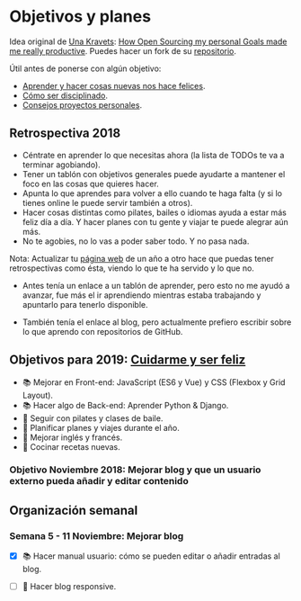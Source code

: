 Objetivos y planes
==============

Idea original de [Una Kravets](https://github.com/una): [How Open Sourcing my personal Goals made me really productive](https://una.im/personal-goals-guide/). Puedes hacer un fork de su [repositorio](https://github.com/una/personal-goals-starter).

Útil antes de ponerse con algún objetivo:

- [Aprender y hacer cosas nuevas nos hace felices](https://youtu.be/5XsKHEunOXs?t=2832).
- [Cómo ser disciplinado](https://www.youtube.com/watch?v=I6may1U-xKk).
- [Consejos proyectos personales](https://melies-hugo.js.org/post/practica-publica-aprende/).

## Retrospectiva 2018

- Céntrate en aprender lo que necesitas ahora (la lista de TODOs te va a terminar agobiando).
- Tener un tablón con objetivos generales puede ayudarte a mantener el foco en las cosas que quieres hacer.
- Apunta lo que aprendes para volver a ello cuando te haga falta (y si lo tienes online le puede servir también a otros).
- Hacer cosas distintas como pilates, bailes o idiomas ayuda a estar más feliz día a día. Y hacer planes con tu gente y viajar te puede alegrar aún más.
- No te agobies, no lo vas a poder saber todo. Y no pasa nada.

Nota: Actualizar tu [página web](https://cristinafsanz.github.io/) de un año a otro hace que puedas tener retrospectivas como ésta, viendo lo que te ha servido y lo que no. 
  
  - Antes tenía un enlace a un tablón de aprender, pero esto no me ayudó a avanzar, fue más el ir aprendiendo mientras estaba trabajando y apuntarlo para tenerlo disponible.

  - También tenía el enlace al blog, pero actualmente prefiero escribir sobre lo que aprendo con repositorios de GitHub.

## Objetivos para 2019: [Cuidarme y ser feliz](https://twitter.com/dreamingechoes/status/937326848438042626)

- 📚 Mejorar en Front-end: JavaScript (ES6 y Vue) y CSS (Flexbox y Grid Layout).
- 📚 Hacer algo de Back-end: Aprender Python & Django.
- 💃 Seguir con pilates y clases de baile.
- 🚊 Planificar planes y viajes durante el año.
- 🙉 Mejorar inglés y francés.
- 🍴 Cocinar recetas nuevas.

### Objetivo Noviembre 2018: Mejorar blog y que un usuario externo pueda añadir y editar contenido

## Organización semanal

### Semana 5 - 11 Noviembre: Mejorar blog
- [x] 📚 Hacer manual usuario: cómo se pueden editar o añadir entradas al blog.
- [ ] 🚀 Hacer blog responsive.

